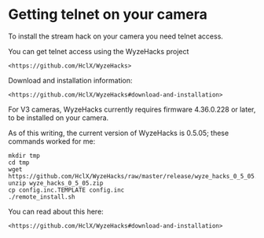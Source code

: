 # Getting telnet on your camera

To install the stream hack on your camera you need telnet access.

You can get telnet access using the WyzeHacks project

	<https://github.com/HclX/WyzeHacks>

Download and installation information:

	<https://github.com/HclX/WyzeHacks#download-and-installation>

For V3 cameras, WyzeHacks currently requires firmware 4.36.0.228 or later, 
to be installed on your camera.

As of this writing, the current version of WyzeHacks is 0.5.05; these
commands worked for me:

	mkdir tmp
	cd tmp
	wget https://github.com/HclX/WyzeHacks/raw/master/release/wyze_hacks_0_5_05.zip
	unzip wyze_hacks_0_5_05.zip
	cp config.inc.TEMPLATE config.inc
	./remote_install.sh

You can read about this here:

	<https://github.com/HclX/WyzeHacks#download-and-installation>


